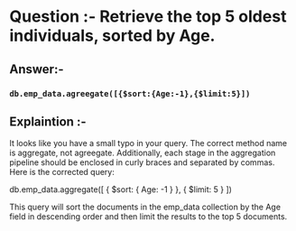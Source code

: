 # Question :- Retrieve the top 5 oldest individuals, sorted by Age.

## Answer:- 

 ###  `db.emp_data.agreegate([{$sort:{Age:-1},{$limit:5}])`

## Explaintion :- 

It looks like you have a small typo in your query. The correct method name is aggregate, not agreegate. Additionally, each stage in the aggregation pipeline should be enclosed in curly braces and separated by commas. Here is the corrected query:

db.emp_data.aggregate([
   { $sort: { Age: -1 } },
   { $limit: 5 }
])

This query will sort the documents in the emp_data collection by the Age field in descending order and then limit the results to the top 5 documents.